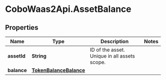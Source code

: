 # CoboWaas2Api.AssetBalance

## Properties

Name | Type | Description | Notes
------------ | ------------- | ------------- | -------------
**assetId** | **String** | ID of the asset. Unique in all assets scope. | 
**balance** | [**TokenBalanceBalance**](TokenBalanceBalance.md) |  | 


